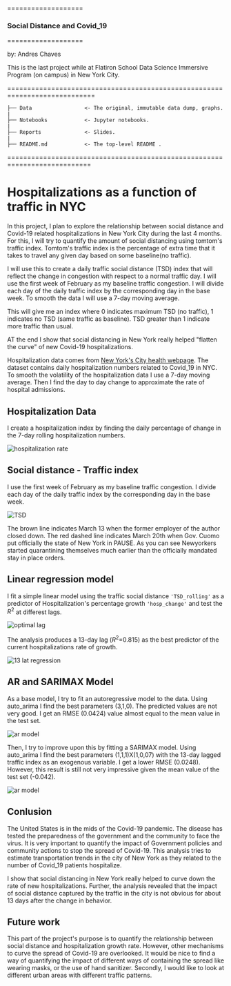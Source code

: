 ===================
### Social Distance and Covid_19
===================

by: Andres Chaves

This is the last project while at Flatiron School Data Science Immersive Program (on campus) in New York City.

============================================================================

    ├── Data                 <- The original, immutable data dump, graphs.
    |
    ├── Notebooks            <- Jupyter notebooks.
    |
    ├── Reports              <- Slides.
    |
    ├── README.md            <- The top-level README .



===========================================================================

# Hospitalizations as a function of traffic in NYC


In this project, I plan to explore the relationship between social distance and Covid-19 related hospitalizations in New York City during the last 4 months.
For this, I will try to quantify the amount of social distancing using tomtom's traffic index. Tomtom's traffic index is the percentage of extra time that it takes to travel any given day based on some baseline(no traffic).

I will use this to create a daily traffic social distance (TSD) index that will reflect the change in congestion with respect to a normal traffic day. I will use the first week of February as my baseline traffic congestion. I will divide each day of the daily traffic index by the corresponding day in the base week. To smooth the data I will use a 7-day moving average.

This will give me an index where 0 indicates maximum TSD (no traffic), 1 indicates no TSD (same traffic as baseline). TSD greater than 1 indicate more traffic than usual.

AT the end I show that social distancing in New York really helped "flatten the curve" of new Covid-19 hospitalizations.  

Hospitalization data comes from [New York's City health webpage](https://www1.nyc.gov/site/doh/covid/covid-19-data.page). The dataset contains daily hospitalization numbers related to Covid_19 in NYC. To smooth the volatility of the hospitalization data I use a 7-day moving average. Then I find the day to day change to approximate the rate of hospital admissions.

## Hospitalization Data

I create a hospitalization index by finding the daily percentage of change in the 7-day rolling hospitalization numbers.

![hospitalization rate](/Data/hospitalization_rate_of_change.png)


## Social distance - Traffic index

I use the first week of February as my baseline traffic congestion. I divide each day of the daily traffic index by the corresponding day in the base week.

![TSD](/Data/TSD_index.png)

The brown line indicates March 13 when the former employer of the author closed down. The red dashed line indicates March 20th when Gov. Cuomo put officially the state of New York in PAUSE.
As you can see Newyorkers started quarantining themselves much earlier than the officially mandated stay in place orders.   


## Linear regression model

I fit a simple linear model using the traffic social distance `'TSD_rolling'` as a predictor of Hospitalization's percentage growth `'hosp_change'` and test the $R^{2}$ at differest lags.

![optimal lag](/Data/optimal_lag.png)

The analysis produces a 13-day lag ($R^{2}$=0.815) as the best predictor of the current hospitalizations rate of growth.

![13 lat regression](/Data/OLS_regression_13_day_lag.png)

## AR and SARIMAX Model

As a base model, I try to fit an autoregressive model to the data. Using auto_arima I find the best parameters (3,1,0). The predicted values are not very good. I get an RMSE (0.0424) value almost equal to the mean value in the test set.

![ar model](/Data/AR_prediction_full.png)

Then, I try to improve upon this by fitting a SARIMAX model. Using auto_arima I find the best parameters (1,1,1)X(1,0,07) with the 13-day lagged traffic index as an exogenous variable. I get a lower RMSE (0.0248). However, this result is still not very impressive given the mean value of the test set (-0.042).

![ar model](/Data/SARIMAX_prediction_full.png)
## Conlusion

The United States is in the mids of the Covid-19 pandemic. The disease has tested the preparedness of the government and the community to face the virus. It is very important to quantify the impact of Government policies and community actions to stop the spread of Covid-19.  This analysis tries to estimate transportation trends in the city of New York as they related to the number of Covid_19 patients hospitalize.

I show that social distancing in New York really helped to curve down the rate of new hospitalizations.  Further, the analysis revealed that the impact of social distance captured by the traffic in the city is not obvious for about 13 days after the change in behavior.

## Future work

This part of the project's purpose is to quantify the relationship between social distance and hospitalization growth rate. However, other mechanisms to curve the spread of Covid-19 are overlooked. It would be nice to find a way of quantifying the impact of different ways of containing the spread like wearing masks, or the use of hand sanitizer.
Secondly, I would like to look at different urban areas with different traffic patterns.
